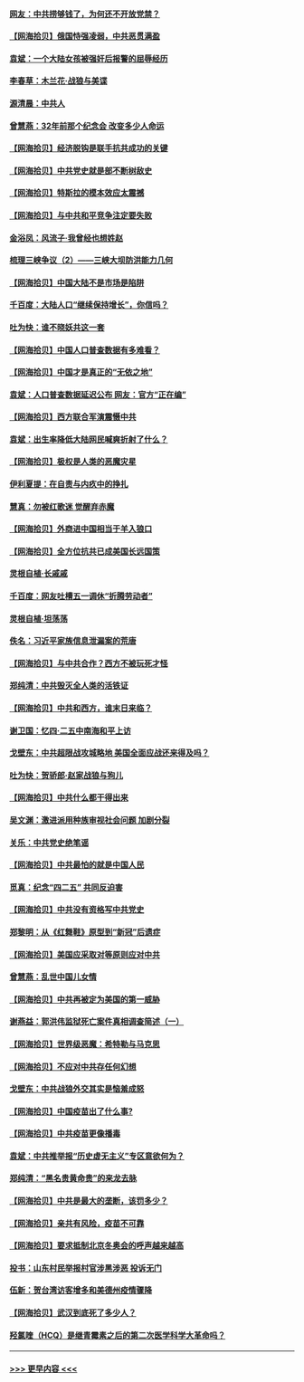 #### [网友：中共捞够钱了，为何还不开放党禁？](../pages/nsc993/n12938952.md?t=05111801) 
#### [【网海拾贝】俄国恃强凌弱，中共恶贯满盈](../pages/nsc993/n12936626.md?t=05111801) 
#### [袁斌：一个大陆女孩被强奸后报警的屈辱经历](../pages/nsc993/n12936547.md?t=05111801) 
#### [李春草：木兰花·战狼与美谍](../pages/nsc993/n12935995.md?t=05111801) 
#### [源清晨：中共人](../pages/nsc993/n12935589.md?t=05111801) 
#### [曾慧燕：32年前那个纪念会 改变多少人命运](../pages/nsc993/n12934233.md?t=05111801) 
#### [【网海拾贝】经济脱钩是联手抗共成功的关键](../pages/nsc993/n12934176.md?t=05111801) 
#### [【网海拾贝】中共党史就是部不断树敌史](../pages/nsc993/n12932844.md?t=05111801) 
#### [【网海拾贝】特斯拉的模本效应太震撼](../pages/nsc993/n12925626.md?t=05111801) 
#### [【网海拾贝】与中共和平竞争注定要失败](../pages/nsc993/n12923326.md?t=05111801) 
#### [金浴凤：风流子‧我曾经也想姓赵](../pages/nsc993/n12920911.md?t=05111801) 
#### [梳理三峡争议（2）——三峡大坝防洪能力几何](../pages/nsc993/n12920173.md?t=05111801) 
#### [【网海拾贝】中国大陆不是市场是陷阱](../pages/nsc993/n12920143.md?t=05111801) 
#### [千百度：大陆人口“继续保持增长”，你信吗？](../pages/nsc993/n12918946.md?t=05111801) 
#### [吐为快：谁不晓妖共这一套](../pages/nsc993/n12918941.md?t=05111801) 
#### [【网海拾贝】中国人口普查数据有多难看？](../pages/nsc993/n12917822.md?t=05111801) 
#### [【网海拾贝】中国才是真正的“无依之地”](../pages/nsc993/n12915845.md?t=05111801) 
#### [袁斌：人口普查数据延迟公布 网友：官方“正在编”](../pages/nsc993/n12915748.md?t=05111801) 
#### [【网海拾贝】西方联合军演震慑中共](../pages/nsc993/n12913466.md?t=05111801) 
#### [袁斌：出生率降低大陆网民喊爽折射了什么？](../pages/nsc993/n12913365.md?t=05111801) 
#### [【网海拾贝】极权是人类的恶魔灾星](../pages/nsc993/n12910697.md?t=05111801) 
#### [伊利夏提：在自责与内疚中的挣扎](../pages/nsc993/n12910493.md?t=05111801) 
#### [慧真：勿被红歌迷 觉醒弃赤魔](../pages/nsc993/n12910485.md?t=05111801) 
#### [【网海拾贝】外商进中国相当于羊入狼口](../pages/nsc993/n12908274.md?t=05111801) 
#### [【网海拾贝】全方位抗共已成美国长远国策](../pages/nsc993/n12906878.md?t=05111801) 
#### [灵根自植‧长戚戚](../pages/nsc993/n12905585.md?t=05111801) 
#### [千百度：网友吐槽五一调休“折腾劳动者”](../pages/nsc993/n12905934.md?t=05111801) 
#### [灵根自植‧坦荡荡](../pages/nsc993/n12905562.md?t=05111801) 
#### [佚名：习近平家族信息泄漏案的荒唐](../pages/nsc993/n12904705.md?t=05111801) 
#### [【网海拾贝】与中共合作？西方不被玩死才怪](../pages/nsc993/n12903873.md?t=05111801) 
#### [郑纯清：中共毁灭全人类的活铁证](../pages/nsc993/n12903785.md?t=05111801) 
#### [【网海拾贝】中共和西方，谁末日来临？](../pages/nsc993/n12903482.md?t=05111801) 
#### [谢卫国：忆四‧二五中南海和平上访](../pages/nsc993/n12902192.md?t=05111801) 
#### [戈壁东：中共超限战攻城略地 美国全面应战还来得及吗？](../pages/nsc993/n12902297.md?t=05111801) 
#### [吐为快：贺骄郎‧赵家战狼与狗儿](../pages/nsc993/n12902280.md?t=05111801) 
#### [【网海拾贝】中共什么都干得出来](../pages/nsc993/n12897500.md?t=05111801) 
#### [吴文渊：激进派用种族审视社会问题 加剧分裂](../pages/nsc993/n12893881.md?t=05111801) 
#### [关乐：中共党史绝笔谣](../pages/nsc993/n12897270.md?t=05111801) 
#### [【网海拾贝】中共最怕的就是中国人民](../pages/nsc993/n12894705.md?t=05111801) 
#### [觅真：纪念“四二五” 共同反迫害](../pages/nsc993/n12894553.md?t=05111801) 
#### [【网海拾贝】中共没有资格写中共党史](../pages/nsc993/n12892231.md?t=05111801) 
#### [郑黎明：从《红舞鞋》原型到“新冠”后遗症](../pages/nsc993/n12890469.md?t=05111801) 
#### [【网海拾贝】美国应采取对等原则应对中共](../pages/nsc993/n12889176.md?t=05111801) 
#### [曾慧燕：乱世中国儿女情](../pages/nsc993/n12887931.md?t=05111801) 
#### [【网海拾贝】中共再被定为美国的第一威胁](../pages/nsc993/n12887580.md?t=05111801) 
#### [谢燕益：郭洪伟监狱死亡案件真相调查简述（一）](../pages/nsc993/n12885648.md?t=05111801) 
#### [【网海拾贝】世界级恶魔：希特勒与马克思](../pages/nsc993/n12884062.md?t=05111801) 
#### [【网海拾贝】不应对中共存任何幻想](../pages/nsc993/n12881460.md?t=05111801) 
#### [戈壁东：中共战狼外交其实是恼羞成怒](../pages/nsc993/n12880392.md?t=05111801) 
#### [【网海拾贝】中国疫苗出了什么事?](../pages/nsc993/n12879124.md?t=05111801) 
#### [【网海拾贝】中共疫苗更像播毒](../pages/nsc993/n12876631.md?t=05111801) 
#### [袁斌：中共推举报“历史虚无主义”专区意欲何为？](../pages/nsc993/n12876530.md?t=05111801) 
#### [郑纯清：“黑名贵黄命贵”的来龙去脉](../pages/nsc993/n12875589.md?t=05111801) 
#### [【网海拾贝】中共是最大的垄断，该罚多少？](../pages/nsc993/n12874006.md?t=05111801) 
#### [【网海拾贝】亲共有风险，疫苗不可靠](../pages/nsc993/n12872224.md?t=05111801) 
#### [【网海拾贝】要求抵制北京冬奥会的呼声越来越高](../pages/nsc993/n12868962.md?t=05111801) 
#### [投书：山东村民举报村官涉黑涉恶 投诉无门](../pages/nsc993/n12869726.md?t=05111801) 
#### [伍新：贺台湾访客增多和美德州疫情骤降](../pages/nsc993/n12865651.md?t=05111801) 
#### [【网海拾贝】武汉到底死了多少人？](../pages/nsc993/n12863707.md?t=05111801) 
#### [羟氯喹（HCQ）是继青霉素之后的第二次医学科学大革命吗？](../pages/nsc993/n12638564.md?t=05111801) 

----
#### [ >>> 更早内容 <<< ](../indexes/nsc993-earlier.md)
